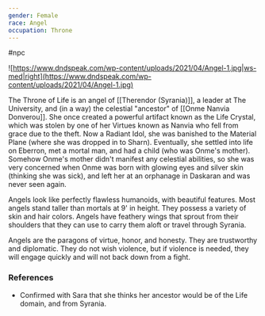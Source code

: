 ```yaml
---
gender: Female
race: Angel
occupation: Throne
---
```

 #npc 

![https://www.dndspeak.com/wp-content/uploads/2021/04/Angel-1.jpg|ws-med|right](https://www.dndspeak.com/wp-content/uploads/2021/04/Angel-1.jpg)

The Throne of Life is an angel of [[Therendor (Syrania)]], a leader at The University, and (in a way) the celestial "ancestor" of [[Onme Nanvia Donverou]]. She once created a powerful artifact known as the Life Crystal, which was stolen by one of her Virtues known as Nanvia who fell from grace due to the theft. Now a Radiant Idol, she was banished to the Material Plane (where she was dropped in to Sharn). Eventually, she settled into life on Eberron, met a mortal man, and had a child (who was Onme's mother). Somehow Onme's mother didn't manifest any celestial abilities, so she was very concerned when Onme was born with glowing eyes and silver skin (thinking she was sick), and left her at an orphanage in Daskaran and was never seen again.

Angels look like perfectly flawless humanoids, with beautiful features. Most angels stand taller than mortals at 9' in height. They possess a variety of skin and hair colors. Angels have feathery wings that sprout from their shoulders that they can use to carry them aloft or travel through Syrania.

Angels are the paragons of virtue, honor, and honesty. They are trustworthy and diplomatic. They do not wish violence, but if violence is needed, they will engage quickly and will not back down from a fight.

### References

* Confirmed with Sara that she thinks her ancestor would be of the Life domain, and from Syrania.
